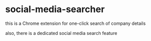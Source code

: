 # social-media-searcher

this is a Chrome extension for one-click search of company details

also, there is a dedicated social media search feature 
